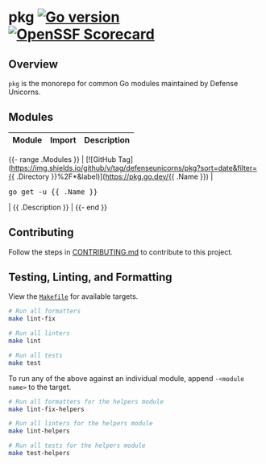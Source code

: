 # pkg [![Go version](https://img.shields.io/github/go-mod/go-version/defenseunicorns/pkg?filename=helpers/go.mod)](https://go.dev/) [![OpenSSF Scorecard](https://api.securityscorecards.dev/projects/github.com/defenseunicorns/pkg/badge)](https://securityscorecards.dev/viewer/?uri=github.com/defenseunicorns/pkg)

## Overview

`pkg` is the monorepo for common Go modules maintained by Defense Unicorns.

## Modules

| Module | Import | Description |
| --- | --- | --- |
{{- range .Modules }}
| [![GitHub Tag](https://img.shields.io/github/v/tag/defenseunicorns/pkg?sort=date&filter={{ .Directory }}%2F*&label)](https://pkg.go.dev/{{ .Name }}) | <pre lang="bash">go get -u {{ .Name }}</pre> | {{ .Description }} |
{{- end }}

## Contributing

Follow the steps in [CONTRIBUTING.md](./.github/CONTRIBUTING.md) to contribute to this project.

## Testing, Linting, and Formatting

View the [`Makefile`](Makefile) for available targets.

```bash
# Run all formatters
make lint-fix

# Run all linters
make lint

# Run all tests
make test
```

To run any of the above against an individual module, append `-<module name>` to the target.

```bash
# Run all formatters for the helpers module
make lint-fix-helpers

# Run all linters for the helpers module
make lint-helpers

# Run all tests for the helpers module
make test-helpers
```
